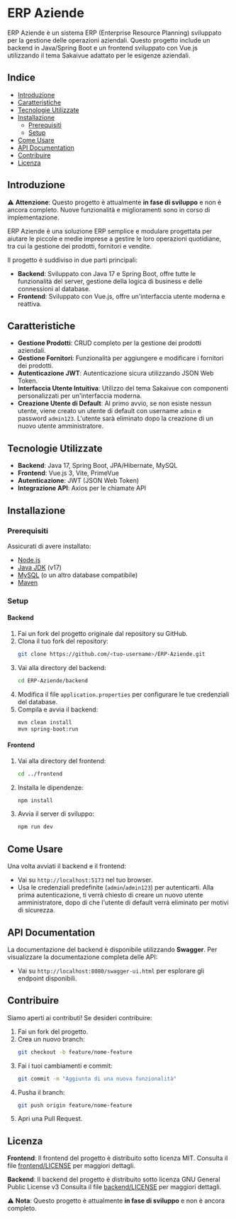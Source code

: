 # ERP Aziende

ERP Aziende è un sistema ERP (Enterprise Resource Planning) sviluppato per la gestione delle operazioni aziendali. Questo progetto include un backend in Java/Spring Boot e un frontend sviluppato con Vue.js utilizzando il tema Sakaivue adattato per le esigenze aziendali.

## Indice

- [Introduzione](#introduzione)
- [Caratteristiche](#caratteristiche)
- [Tecnologie Utilizzate](#tecnologie-utilizzate)
- [Installazione](#installazione)
  - [Prerequisiti](#prerequisiti)
  - [Setup](#setup)
- [Come Usare](#come-usare)
- [API Documentation](#api-documentation)
- [Contribuire](#contribuire)
- [Licenza](#licenza)

## Introduzione

⚠️ **Attenzione**: Questo progetto è attualmente **in fase di sviluppo** e non è ancora completo. Nuove funzionalità e miglioramenti sono in corso di implementazione.

ERP Aziende è una soluzione ERP semplice e modulare progettata per aiutare le piccole e medie imprese a gestire le loro operazioni quotidiane, tra cui la gestione dei prodotti, fornitori e vendite.

Il progetto è suddiviso in due parti principali:

- **Backend**: Sviluppato con Java 17 e Spring Boot, offre tutte le funzionalità del server, gestione della logica di business e delle connessioni al database.
- **Frontend**: Sviluppato con Vue.js, offre un'interfaccia utente moderna e reattiva.

## Caratteristiche

- **Gestione Prodotti**: CRUD completo per la gestione dei prodotti aziendali.
- **Gestione Fornitori**: Funzionalità per aggiungere e modificare i fornitori dei prodotti.
- **Autenticazione JWT**: Autenticazione sicura utilizzando JSON Web Token.
- **Interfaccia Utente Intuitiva**: Utilizzo del tema Sakaivue con componenti personalizzati per un'interfaccia moderna.
- **Creazione Utente di Default**: Al primo avvio, se non esiste nessun utente, viene creato un utente di default con username `admin` e password `admin123`. L'utente sarà eliminato dopo la creazione di un nuovo utente amministratore.

## Tecnologie Utilizzate

- **Backend**: Java 17, Spring Boot, JPA/Hibernate, MySQL
- **Frontend**: Vue.js 3, Vite, PrimeVue
- **Autenticazione**: JWT (JSON Web Token)
- **Integrazione API**: Axios per le chiamate API

## Installazione

### Prerequisiti

Assicurati di avere installato:

- [Node.js](https://nodejs.org/)  
- [Java JDK](https://www.oracle.com/java/technologies/javase-jdk17-downloads.html) (v17)
- [MySQL](https://dev.mysql.com/downloads/installer/) (o un altro database compatibile)
- [Maven](https://maven.apache.org/)

### Setup

#### Backend

1. Fai un fork del progetto originale dal repository su GitHub.
2. Clona il tuo fork del repository:
   ```bash
   git clone https://github.com/<tuo-username>/ERP-Aziende.git
   ```
3. Vai alla directory del backend:
   ```bash
   cd ERP-Aziende/backend
   ```
4. Modifica il file `application.properties` per configurare le tue credenziali del database.
5. Compila e avvia il backend:
   ```bash
   mvn clean install
   mvn spring-boot:run
   ```

#### Frontend

1. Vai alla directory del frontend:
   ```bash
   cd ../frontend
   ```
2. Installa le dipendenze:
   ```bash
   npm install
   ```
3. Avvia il server di sviluppo:
   ```bash
   npm run dev
   ```

## Come Usare

Una volta avviati il backend e il frontend:

- Vai su `http://localhost:5173` nel tuo browser.
- Usa le credenziali predefinite (`admin`/`admin123`) per autenticarti. Alla prima autenticazione, ti verrà chiesto di creare un nuovo utente amministratore, dopo di che l'utente di default verrà eliminato per motivi di sicurezza.

## API Documentation

La documentazione del backend è disponibile utilizzando **Swagger**. Per visualizzare la documentazione completa delle API:

- Vai su `http://localhost:8080/swagger-ui.html` per esplorare gli endpoint disponibili.

## Contribuire

Siamo aperti ai contributi! Se desideri contribuire:

1. Fai un fork del progetto.
2. Crea un nuovo branch:
   ```bash
   git checkout -b feature/nome-feature
   ```
3. Fai i tuoi cambiamenti e commit:
   ```bash
   git commit -m "Aggiunta di una nuova funzionalità"
   ```
4. Pusha il branch:
   ```bash
   git push origin feature/nome-feature
   ```
5. Apri una Pull Request.

## Licenza

**Frontend**: Il frontend del progetto è distribuito sotto licenza MIT. Consulta il file [frontend/LICENSE](frontend/LICENSE) per maggiori dettagli.

**Backend**: Il backend del progetto è distribuito sotto licenza GNU General Public License v3 Consulta il file [backend/LICENSE](backend/LICENSE) per maggiori dettagli.

⚠️ **Nota**: Questo progetto è attualmente **in fase di sviluppo** e non è ancora completo.
